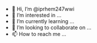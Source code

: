 - 👋 Hi, I’m @iprhem247wwi
- 👀 I’m interested in ...
- 🌱 I’m currently learning ...
- 💞️ I’m looking to collaborate on ...
- 📫 How to reach me ...

<!---
iprhem247wwi/iprhem247wwi is a ✨ special ✨ repository because its `README.md` (this file) appears on your GitHub profile.
You can click the Preview link to take a look at your changes.
--->
